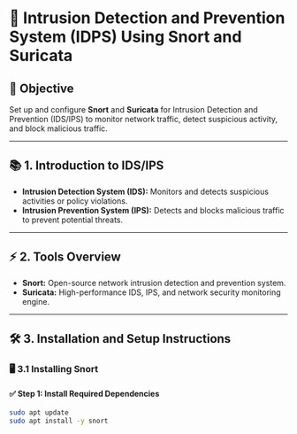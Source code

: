 # 🔐 **Intrusion Detection and Prevention System (IDPS) Using Snort and Suricata**

## 🎯 **Objective**

Set up and configure **Snort** and **Suricata** for Intrusion Detection and Prevention (IDS/IPS) to monitor network traffic, detect suspicious activity, and block malicious traffic.

---

## 📚 **1. Introduction to IDS/IPS**

- **Intrusion Detection System (IDS):** Monitors and detects suspicious activities or policy violations.
- **Intrusion Prevention System (IPS):** Detects and blocks malicious traffic to prevent potential threats.

---

## ⚡ **2. Tools Overview**

- **Snort:** Open-source network intrusion detection and prevention system.
- **Suricata:** High-performance IDS, IPS, and network security monitoring engine.

---

## 🛠️ **3. Installation and Setup Instructions**

### 🖥️ **3.1 Installing Snort**

#### ✅ **Step 1: Install Required Dependencies**

```bash
sudo apt update
sudo apt install -y snort
```
